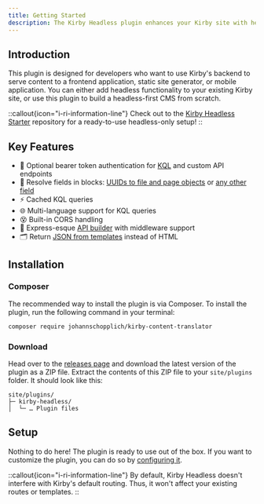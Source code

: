 ```yaml
---
title: Getting Started
description: The Kirby Headless plugin enhances your Kirby site with headless capabilities.
---
```


## Introduction

This plugin is designed for developers who want to use Kirby's backend to serve content to a frontend application, static site generator, or mobile application. You can either add headless functionality to your existing Kirby site, or use this plugin to build a headless-first CMS from scratch.

::callout{icon="i-ri-information-line"}
Check out to the [Kirby Headless Starter](https://github.com/johannschopplich/kirby-headless-starter) repository for a ready-to-use headless-only setup!
::

## Key Features

- 🧩 Optional bearer token authentication for [KQL](/docs/headless/usage#kirby-query-language-kql) and custom API endpoints
- 🧱 Resolve fields in blocks: [UUIDs to file and page objects](/docs/headless/field-methods) or [any other field](/docs/headless/field-methods)
- ⚡️ Cached KQL queries
- 🌐 Multi-language support for KQL queries
- 😵 Built-in CORS handling
- 🍢 Express-esque [API builder](/docs/headless/api-builder) with middleware support
- 🗂 Return [JSON from templates](/docs/headless/usage#json-templates) instead of HTML

## Installation

### Composer

The recommended way to install the plugin is via Composer. To install the plugin, run the following command in your terminal:

```bash
composer require johannschopplich/kirby-content-translator
```

### Download

Head over to the [releases page](https://github.com/johannschopplich/kirby-headless/releases) and download the latest version of the plugin as a ZIP file. Extract the contents of this ZIP file to your `site/plugins` folder. It should look like this:

```
site/plugins/
├─ kirby-headless/
│  └─ … Plugin files
```

## Setup

Nothing to do here! The plugin is ready to use out of the box. If you want to customize the plugin, you can do so by [configuring it](/docs/headless/usage).

::callout{icon="i-ri-information-line"}
By default, Kirby Headless doesn't interfere with Kirby's default routing. Thus, it won't affect your existing routes or templates.
::
